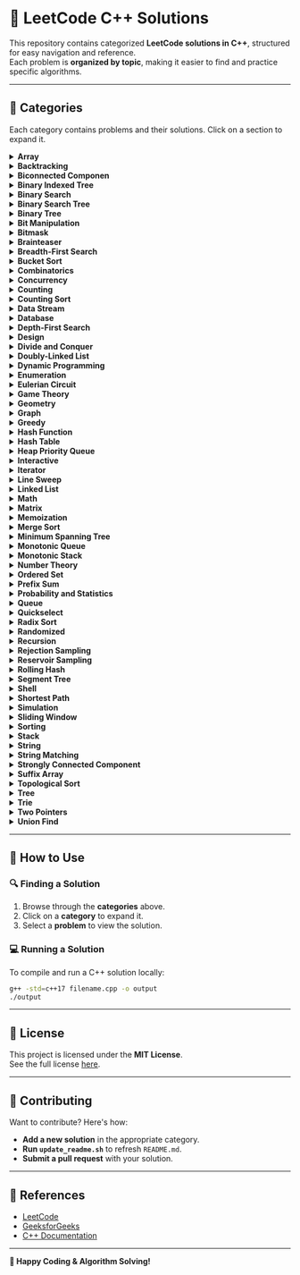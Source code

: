 # 📘 LeetCode C++ Solutions

This repository contains categorized **LeetCode solutions in C++**, structured for easy navigation and reference.  
Each problem is **organized by topic**, making it easier to find and practice specific algorithms.

---

## 📂 Categories
Each category contains problems and their solutions. Click on a section to expand it.

<details>
<summary><strong>Array</strong></summary>

- [1. Two Sum.md](Array/1.%20Two%20Sum.md)

</details>

<details>
<summary><strong>Backtracking</strong></summary>


</details>

<details>
<summary><strong>Biconnected Componen</strong></summary>


</details>

<details>
<summary><strong>Binary Indexed Tree</strong></summary>


</details>

<details>
<summary><strong>Binary Search</strong></summary>


</details>

<details>
<summary><strong>Binary Search Tree</strong></summary>


</details>

<details>
<summary><strong>Binary Tree</strong></summary>


</details>

<details>
<summary><strong>Bit Manipulation</strong></summary>


</details>

<details>
<summary><strong>Bitmask</strong></summary>


</details>

<details>
<summary><strong>Brainteaser</strong></summary>


</details>

<details>
<summary><strong>Breadth-First Search</strong></summary>


</details>

<details>
<summary><strong>Bucket Sort</strong></summary>


</details>

<details>
<summary><strong>Combinatorics</strong></summary>


</details>

<details>
<summary><strong>Concurrency</strong></summary>


</details>

<details>
<summary><strong>Counting</strong></summary>


</details>

<details>
<summary><strong>Counting Sort</strong></summary>


</details>

<details>
<summary><strong>Data Stream</strong></summary>


</details>

<details>
<summary><strong>Database</strong></summary>


</details>

<details>
<summary><strong>Depth-First Search</strong></summary>


</details>

<details>
<summary><strong>Design</strong></summary>


</details>

<details>
<summary><strong>Divide and Conquer</strong></summary>


</details>

<details>
<summary><strong>Doubly-Linked List</strong></summary>


</details>

<details>
<summary><strong>Dynamic Programming</strong></summary>


</details>

<details>
<summary><strong>Enumeration</strong></summary>


</details>

<details>
<summary><strong>Eulerian Circuit</strong></summary>


</details>

<details>
<summary><strong>Game Theory</strong></summary>


</details>

<details>
<summary><strong>Geometry</strong></summary>


</details>

<details>
<summary><strong>Graph</strong></summary>


</details>

<details>
<summary><strong>Greedy</strong></summary>


</details>

<details>
<summary><strong>Hash Function</strong></summary>


</details>

<details>
<summary><strong>Hash Table</strong></summary>

- [1. Two Sum.md](Hash%20Table/1.%20Two%20Sum.md)

</details>

<details>
<summary><strong>Heap Priority Queue</strong></summary>


</details>

<details>
<summary><strong>Interactive</strong></summary>


</details>

<details>
<summary><strong>Iterator</strong></summary>


</details>

<details>
<summary><strong>Line Sweep</strong></summary>


</details>

<details>
<summary><strong>Linked List</strong></summary>


</details>

<details>
<summary><strong>Math</strong></summary>


</details>

<details>
<summary><strong>Matrix</strong></summary>


</details>

<details>
<summary><strong>Memoization</strong></summary>


</details>

<details>
<summary><strong>Merge Sort</strong></summary>


</details>

<details>
<summary><strong>Minimum Spanning Tree</strong></summary>


</details>

<details>
<summary><strong>Monotonic Queue</strong></summary>


</details>

<details>
<summary><strong>Monotonic Stack</strong></summary>


</details>

<details>
<summary><strong>Number Theory</strong></summary>


</details>

<details>
<summary><strong>Ordered Set</strong></summary>


</details>

<details>
<summary><strong>Prefix Sum</strong></summary>


</details>

<details>
<summary><strong>Probability and Statistics</strong></summary>


</details>

<details>
<summary><strong>Queue</strong></summary>


</details>

<details>
<summary><strong>Quickselect</strong></summary>


</details>

<details>
<summary><strong>Radix Sort</strong></summary>


</details>

<details>
<summary><strong>Randomized</strong></summary>


</details>

<details>
<summary><strong>Recursion</strong></summary>


</details>

<details>
<summary><strong>Rejection Sampling</strong></summary>


</details>

<details>
<summary><strong>Reservoir Sampling</strong></summary>


</details>

<details>
<summary><strong>Rolling Hash</strong></summary>


</details>

<details>
<summary><strong>Segment Tree</strong></summary>


</details>

<details>
<summary><strong>Shell</strong></summary>


</details>

<details>
<summary><strong>Shortest Path</strong></summary>


</details>

<details>
<summary><strong>Simulation</strong></summary>


</details>

<details>
<summary><strong>Sliding Window</strong></summary>


</details>

<details>
<summary><strong>Sorting</strong></summary>


</details>

<details>
<summary><strong>Stack</strong></summary>


</details>

<details>
<summary><strong>String</strong></summary>


</details>

<details>
<summary><strong>String Matching</strong></summary>


</details>

<details>
<summary><strong>Strongly Connected Component</strong></summary>


</details>

<details>
<summary><strong>Suffix Array</strong></summary>


</details>

<details>
<summary><strong>Topological Sort</strong></summary>


</details>

<details>
<summary><strong>Tree</strong></summary>


</details>

<details>
<summary><strong>Trie</strong></summary>


</details>

<details>
<summary><strong>Two Pointers</strong></summary>


</details>

<details>
<summary><strong>Union Find</strong></summary>


</details>

---

## 🚀 How to Use
### 🔍 Finding a Solution
1. Browse through the **categories** above.
2. Click on a **category** to expand it.
3. Select a **problem** to view the solution.

### 💻 Running a Solution
To compile and run a C++ solution locally:
```bash
g++ -std=c++17 filename.cpp -o output
./output
```

---

## 📜 License
This project is licensed under the **MIT License**.  
See the full license [here](LICENSE).

---

## 🤝 Contributing
Want to contribute? Here's how:
- **Add a new solution** in the appropriate category.
- **Run `update_readme.sh`** to refresh `README.md`.
- **Submit a pull request** with your solution.

---

## 🔗 References
- [LeetCode](https://leetcode.com/)
- [GeeksforGeeks](https://www.geeksforgeeks.org/)
- [C++ Documentation](https://en.cppreference.com/w/)

---

**🚀 Happy Coding & Algorithm Solving!**
